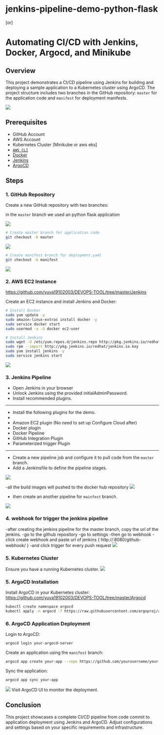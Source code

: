 
# jenkins-pipeline-demo-python-flask  
       
   [or]

# Automating CI/CD with Jenkins, Docker, Argocd, and Minikube



## Overview

This project demonstrates a CI/CD pipeline using Jenkins for building and deploying a sample application to a Kubernetes cluster using ArgoCD. The project structure includes two branches in the GitHub repository: `master` for the application code and `manifest` for deployment manifests.

<img src="screenshots/Screenshot from 2023-12-20 22-37-03.png">

## Prerequisites

- GitHub Account
- AWS Account
- Kubernetes Cluster [Minikube or aws eks]
- [`AWS CLI`](https://aws.amazon.com/cli/)
- [Docker](https://docs.docker.com/get-docker/)
- [Jenkins](https://www.jenkins.io/doc/book/installing/)
- [ArgoCD](https://argoproj.github.io/argo-cd/getting_started/)

## Steps

### 1. GitHub Repository

Create a new GitHub repository with two branches:

in the `master` branch we used an python flask application 

<img src="screenshots/Screenshot from 2023-12-20 20-00-51.png">

```bash
# Create master branch for application code
git checkout -b master
```
<img src="screenshots/Screenshot from 2023-12-20 19-58-59.png">

```bash
# Create manifest branch for deployment.yaml
git checkout -b manifest
```
<img src="screenshots/Screenshot from 2023-12-20 19-58-19.png">


### 2. AWS EC2 Instance

https://github.com/yuva19102003/DEVOPS-TOOL/tree/master/Jenkins

Create an EC2 instance and install Jenkins and Docker:

```bash
# Install Docker
sudo yum update -y
sudo amazon-linux-extras install docker -y
sudo service docker start
sudo usermod -a -G docker ec2-user

# Install Jenkins
sudo wget -O /etc/yum.repos.d/jenkins.repo http://pkg.jenkins.io/redhat/jenkins.repo
sudo rpm --import http://pkg.jenkins.io/redhat/jenkins.io.key
sudo yum install jenkins -y
sudo service jenkins start
```
<img src="screenshots/Screenshot from 2023-12-20 19-53-48.png">


### 3. Jenkins Pipeline

- Open Jenkins in your browser 
- Unlock Jenkins using the provided initialAdminPassword.
- Install recommended plugins.
- -------------------------------------------------------------------------------------------------
- Install the following plugins for the demo.
- 
- Amazon EC2 plugin (No need to set up Configure Cloud after)
- Docker plugin  
- Docker Pipeline
- GitHub Integration Plugin
- Parameterized trigger Plugin
- ------------------------------------------------------------------------------------------------
- Create a new pipeline job and configure it to pull code from the `master` branch.
- Add a Jenkinsfile to define the pipeline stages.
<img src="screenshots/Screenshot from 2023-12-20 19-53-32.png">

-all the build images will pushed to the docker hub repository
<img src="screenshots/Screenshot from 2023-12-20 19-53-57.png">

- then create an another pipeline for `mainfest` branch.
<img src="screenshots/Screenshot from 2023-12-20 19-53-16.png">


### 4. webhook for trigger the jenkins pipeline

-after creating the jenkins pipeline for the master branch, copy the url of the jenkins.
-go to the github repository 
-go to settings
-then go to webhook
-click create webhook and paste url of jenkins { http://<ip-of-jenkins-ec2>:8080/github-webhook/ }
-and click trigger for every push request
<img src="screenshots/Screenshot from 2023-12-20 19-54-08.png">


### 5. Kubernetes Cluster

Ensure you have a running Kubernetes cluster.
<img src="screenshots/Screenshot from 2023-12-20 19-59-25.png">

### 5. ArgoCD Installation

Install ArgoCD in your Kubernetes cluster:
https://github.com/yuva19102003/DEVOPS-TOOL/tree/master/Argocd

```bash
kubectl create namespace argocd
kubectl apply -n argocd -f https://raw.githubusercontent.com/argoproj/argo-cd/stable/manifests/install.yaml
```

### 6. ArgoCD Application Deployment

Login to ArgoCD:

```bash
argocd login your-argocd-server
```

Create an application using the `manifest` branch:

```bash
argocd app create your-app --repo https://github.com/yourusername/your-repo.git --path=manifest --dest-server=https://kubernetes.default.svc --dest-namespace=default
```

Sync the application:

```bash
argocd app sync your-app
```
<img src ="/screenshots/Screenshot from 2023-12-20 19-52-32.png">
Visit ArgoCD UI to monitor the deployment.

## Conclusion

This project showcases a complete CI/CD pipeline from code commit to application deployment using Jenkins and ArgoCD. Adjust configurations and settings based on your specific requirements and infrastructure.
